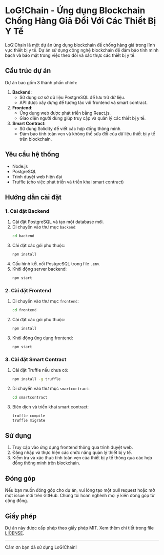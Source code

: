 # LoG!Chain - Ứng dụng Blockchain Chống Hàng Giả Đối Với Các Thiết Bị Y Tế

LoG!Chain là một dự án ứng dụng blockchain để chống hàng giả trong lĩnh vực thiết bị y tế. Dự án sử dụng công nghệ blockchain để đảm bảo tính minh bạch và bảo mật trong việc theo dõi và xác thực các thiết bị y tế.

## Cấu trúc dự án

Dự án bao gồm 3 thành phần chính:

1. **Backend**:
    - Sử dụng cơ sở dữ liệu PostgreSQL để lưu trữ dữ liệu.
    - API được xây dựng để tương tác với frontend và smart contract.
2. **Frontend**:
    - Ứng dụng web được phát triển bằng React.js.
    - Giao diện người dùng giúp truy cập và quản lý các thiết bị y tế.
3. **Smart Contract**:
    - Sử dụng Solidity để viết các hợp đồng thông minh.
    - Đảm bảo tính toàn vẹn và không thể sửa đổi của dữ liệu thiết bị y tế trên blockchain.

## Yêu cầu hệ thống

- Node.js
- PostgreSQL
- Trình duyệt web hiện đại
- Truffle (cho việc phát triển và triển khai smart contract)

## Hướng dẫn cài đặt

### 1. Cài đặt Backend

1. Cài đặt PostgreSQL và tạo một database mới.
2. Di chuyển vào thư mục `backend`:
    ```bash
    cd backend
    ```
3. Cài đặt các gói phụ thuộc:
    ```bash
    npm install
    ```
4. Cấu hình kết nối PostgreSQL trong file `.env`.
5. Khởi động server backend:
    ```bash
    npm start
    ```

### 2. Cài đặt Frontend

1. Di chuyển vào thư mục `frontend`:
    ```bash
    cd frontend
    ```
2. Cài đặt các gói phụ thuộc:
    ```bash
    npm install
    ```
3. Khởi động ứng dụng frontend:
    ```bash
    npm start
    ```

### 3. Cài đặt Smart Contract

1. Cài đặt Truffle nếu chưa có:
    ```bash
    npm install -g truffle
    ```
2. Di chuyển vào thư mục `smartcontract`:
    ```bash
    cd smartcontract
    ```
3. Biên dịch và triển khai smart contract:
    ```bash
    truffle compile
    truffle migrate
    ```

## Sử dụng

1. Truy cập vào ứng dụng frontend thông qua trình duyệt web.
2. Đăng nhập và thực hiện các chức năng quản lý thiết bị y tế.
3. Kiểm tra và xác thực tính toàn vẹn của thiết bị y tế thông qua các hợp đồng thông minh trên blockchain.

## Đóng góp

Nếu bạn muốn đóng góp cho dự án, vui lòng tạo một pull request hoặc mở một issue mới trên GitHub. Chúng tôi hoan nghênh mọi ý kiến đóng góp từ cộng đồng.

## Giấy phép

Dự án này được cấp phép theo giấy phép MIT. Xem thêm chi tiết trong file [LICENSE](LICENSE).

---

Cảm ơn bạn đã sử dụng LoG!Chain!
